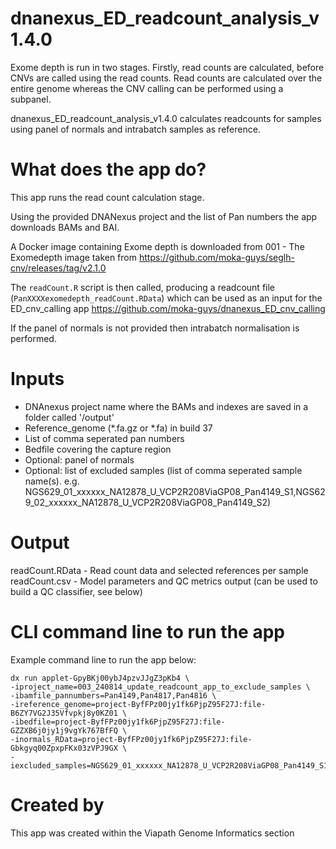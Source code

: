 # dnanexus_ED_readcount_analysis_v1.4.0
Exome depth is run in two stages. Firstly, read counts are calculated, before CNVs are called using the read counts. Read counts are calculated over the entire genome whereas the CNV calling can be performed using a subpanel.

dnanexus_ED_readcount_analysis_v1.4.0 calculates readcounts for samples using panel of normals and intrabatch samples as reference.

# What does the app do?
This app runs the read count calculation stage.

Using the provided DNANexus project and the list of Pan numbers the app downloads BAMs and BAI.

A Docker image containing Exome depth is downloaded from 001 - The Exomedepth image taken from https://github.com/moka-guys/seglh-cnv/releases/tag/v2.1.0

The `readCount.R` script is then called, producing a readcount file (`PanXXXXexomedepth_readCount.RData`) which can be used as an input for the ED_cnv_calling app https://github.com/moka-guys/dnanexus_ED_cnv_calling

If the panel of normals is not provided then intrabatch normalisation is performed.
# Inputs
* DNAnexus project name where the BAMs and indexes are saved in a folder called '/output'
* Reference_genome (*.fa.gz or *.fa) in build 37
* List of comma seperated pan numbers
* Bedfile covering the capture region
* Optional: panel of normals
* Optional: list of excluded samples (list of comma seperated sample name(s). e.g. NGS629_01_xxxxxx_NA12878_U_VCP2R208ViaGP08_Pan4149_S1,NGS629_02_xxxxxx_NA12878_U_VCP2R208ViaGP08_Pan4149_S2)

# Output
readCount.RData - Read count data and selected references per sample
readCount.csv - Model parameters and QC metrics output (can be used to build a QC classifier, see below)

# CLI command line to run the app
Example command line to run the app below:
```
dx run applet-GpyBKj00ybJ4pzvJJgZ3pKb4 \
-iproject_name=003_240814_update_readcount_app_to_exclude_samples \
-ibamfile_pannumbers=Pan4149,Pan4817,Pan4816 \
-ireference_genome=project-ByfFPz00jy1fk6PjpZ95F27J:file-B6ZY7VG2J35Vfvpkj8y0KZ01 \
-ibedfile=project-ByfFPz00jy1fk6PjpZ95F27J:file-GZZXB6j0jy1j9vgYk767BfFQ \
-inormals_RData=project-ByfFPz00jy1fk6PjpZ95F27J:file-Gbkgyq00ZpxpFKx03zVPJ9GX \
-iexcluded_samples=NGS629_01_xxxxxx_NA12878_U_VCP2R208ViaGP08_Pan4149_S1,NGS629_02_xxxxxx_NA12878_U_VCP2R208ViaGP08_Pan4149_S2

```

# Created by
This app was created within the Viapath Genome Informatics section